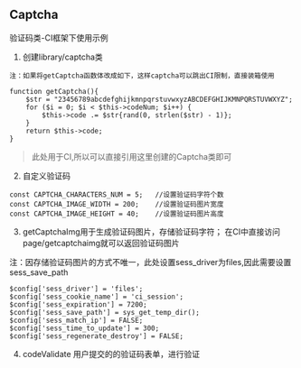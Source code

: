 ## Captcha

验证码类-CI框架下使用示例

1. 创建library/captcha类

```
注：如果将getCaptcha函数体改成如下，这样captcha可以跳出CI限制，直接装箱使用

function getCaptcha(){
	$str = "23456789abcdefghijkmnpqrstuvwxyzABCDEFGHIJKMNPQRSTUVWXYZ";
	for ($i = 0; $i < $this->codeNum; $i++) {
	    $this->code .= $str{rand(0, strlen($str) - 1)};
	}
	return $this->code;
}
```
> 此处用于CI,所以可以直接引用这里创建的Captcha类即可

2. 自定义验证码
```
const CAPTCHA_CHARACTERS_NUM = 5;   //设置验证码字符个数
const CAPTCHA_IMAGE_WIDTH = 200;    //设置验证码图片宽度
const CAPTCHA_IMAGE_HEIGHT = 40;    //设置验证码图片高度
```

3. getCaptchaImg用于生成验证码图片，存储验证码字符；
在CI中直接访问 page/getcaptchaimg就可以返回验证码图片

注：因存储验证码图片的方式不唯一，此处设置sess_driver为files,因此需要设置sess_save_path
```
$config['sess_driver'] = 'files';
$config['sess_cookie_name'] = 'ci_session';
$config['sess_expiration'] = 7200;
$config['sess_save_path'] = sys_get_temp_dir();
$config['sess_match_ip'] = FALSE;
$config['sess_time_to_update'] = 300;
$config['sess_regenerate_destroy'] = FALSE;
```

4. codeValidate
用户提交的的验证码表单，进行验证
